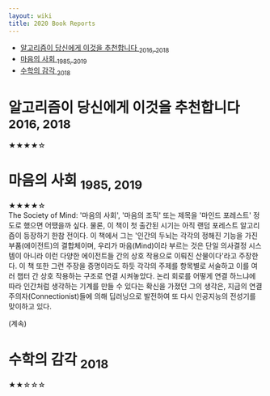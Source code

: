 ```yaml
---
layout: wiki 
title: 2020 Book Reports
---
```


<!-- TOC -->

- [알고리즘이 당신에게 이것을 추천합니다 <sub>2016, 2018</sub>](#알고리즘이-당신에게-이것을-추천합니다-2016-2018)
- [마음의 사회 <sub>1985, 2019</sub>](#마음의-사회-1985-2019)
- [수학의 감각 <sub>2018</sub>](#수학의-감각-2018)

<!-- /TOC -->

# 알고리즘이 당신에게 이것을 추천합니다 <sub>2016, 2018</sub>
★★★★☆  

# 마음의 사회 <sub>1985, 2019</sub>
★★★★☆  
The Society of Mind: '마음의 사회', '마음의 조직' 또는 제목을 '마인드 포레스트' 정도로 했으면 어땠을까 싶다. 물론, 이 책이 첫 출간된 시기는 아직 랜덤 포레스트 알고리즘이 등장하기 한참 전이다. 이 책에서 그는 '인간의 두뇌는 각각의 정해진 기능을 가진 부품(에이전트)의 결합체이며, 우리가 마음(Mind)이라 부르는 것은 단일 의사결정 시스템이 아니라 이런 다양한 에이전트들 간의 상호 작용으로 이뤄진 산물이다'라고 주장한다. 이 책 또한 그런 주장을 증명이라도 하듯 각각의 주제를 항목별로 서술하고 이를 여러 챕터 간 상호 작용하는 구조로 연결 시켜놓았다. 논리 회로를 어떻게 연결 하느냐에 따라 인간처럼 생각하는 기계를 만들 수 있다는 확신을 가졌던 그의 생각은, 지금의 연결주의자(Connectionist)들에 의해 딥러닝으로 발전하여 또 다시 인공지능의 전성기를 맞이하고 있다.

(계속)

# 수학의 감각 <sub>2018</sub>
★★☆☆☆  